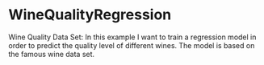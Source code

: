 # WineQualityRegression
Wine Quality Data Set: In this example I want to train a regression model in order to predict the quality level of different wines. The model is based on the famous wine data set.
